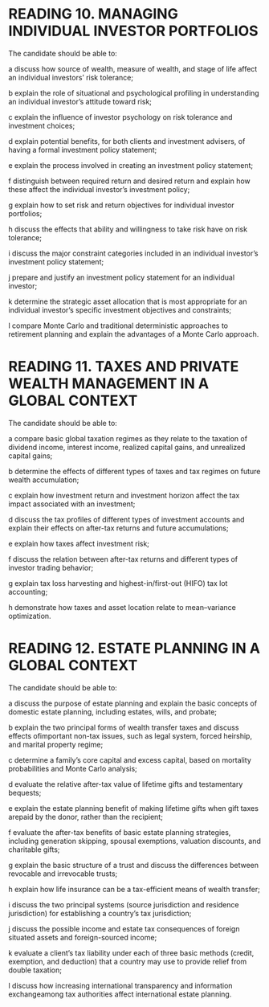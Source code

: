 # READING 10. MANAGING INDIVIDUAL INVESTOR PORTFOLIOS

The candidate should be able to:

a discuss how source of wealth, measure of wealth, and stage of life affect an individual investors’ risk tolerance;

b explain the role of situational and psychological profiling in understanding an individual investor’s attitude toward risk;

c explain the influence of investor psychology on risk tolerance and investment choices;

d explain potential benefits, for both clients and investment advisers, of having a formal investment policy statement;

e explain the process involved in creating an investment policy statement;

f distinguish between required return and desired return and explain how these affect the individual investor’s investment policy;

g explain how to set risk and return objectives for individual investor portfolios;

h discuss the effects that ability and willingness to take risk have on risk tolerance;

i discuss the major constraint categories included in an individual investor’s investment policy statement;

j prepare and justify an investment policy statement for an individual investor;

k determine the strategic asset allocation that is most appropriate for an individual investor’s specific investment objectives and constraints;

l compare Monte Carlo and traditional deterministic approaches to retirement planning and explain the advantages of a Monte Carlo approach.

# READING 11. TAXES AND PRIVATE WEALTH MANAGEMENT IN A GLOBAL CONTEXT

The candidate should be able to:

a compare basic global taxation regimes as they relate to the taxation of dividend income, interest income, realized capital gains, and unrealized capital gains;

b determine the effects of different types of taxes and tax regimes on future wealth accumulation;

c explain how investment return and investment horizon affect the tax impact associated with an investment;

d discuss the tax profiles of different types of investment accounts and explain their effects on after-tax returns and future accumulations;

e explain how taxes affect investment risk;

f discuss the relation between after-tax returns and different types of investor trading behavior;

g explain tax loss harvesting and highest-in/first-out (HIFO) tax lot accounting;

h demonstrate how taxes and asset location relate to mean–variance optimization.


# READING 12. ESTATE PLANNING IN A GLOBAL CONTEXT

The candidate should be able to:

a discuss the purpose of estate planning and explain the basic concepts of domestic estate planning, including estates, wills, and probate;

b explain the two principal forms of wealth transfer taxes and discuss effects ofimportant non-tax issues, such as legal system, forced heirship, and marital
property regime;

c determine a family’s core capital and excess capital, based on mortality probabilities and Monte Carlo analysis;

d evaluate the relative after-tax value of lifetime gifts and testamentary bequests;

e explain the estate planning benefit of making lifetime gifts when gift taxes arepaid by the donor, rather than the recipient;

f evaluate the after-tax benefits of basic estate planning strategies, including generation skipping, spousal exemptions, valuation discounts, and charitable gifts;

g explain the basic structure of a trust and discuss the differences between revocable and irrevocable trusts;

h explain how life insurance can be a tax-efficient means of wealth transfer;

i discuss the two principal systems (source jurisdiction and residence jurisdiction) for establishing a country’s tax jurisdiction;

j discuss the possible income and estate tax consequences of foreign situated assets and foreign-sourced income;

k evaluate a client’s tax liability under each of three basic methods (credit, exemption, and deduction) that a country may use to provide relief from double
taxation;

l discuss how increasing international transparency and information exchangeamong tax authorities affect international estate planning.
